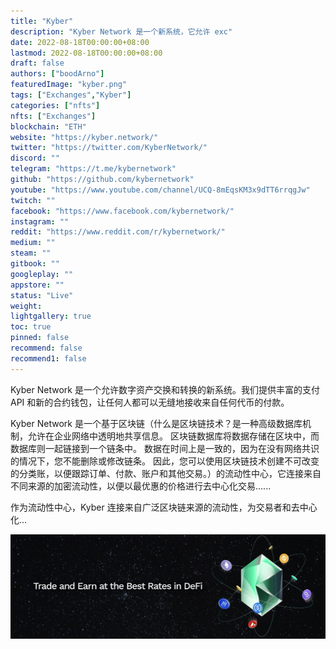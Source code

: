 ```yaml
---
title: "Kyber"
description: "Kyber Network 是一个新系统，它允许 exc"
date: 2022-08-18T00:00:00+08:00
lastmod: 2022-08-18T00:00:00+08:00
draft: false
authors: ["boodArno"]
featuredImage: "kyber.png"
tags: ["Exchanges","Kyber"]
categories: ["nfts"]
nfts: ["Exchanges"]
blockchain: "ETH"
website: "https://kyber.network/"
twitter: "https://twitter.com/KyberNetwork/"
discord: ""
telegram: "https://t.me/kybernetwork"
github: "https://github.com/kybernetwork"
youtube: "https://www.youtube.com/channel/UCQ-8mEqsKM3x9dTT6rrqgJw"
twitch: ""
facebook: "https://www.facebook.com/kybernetwork/"
instagram: ""
reddit: "https://www.reddit.com/r/kybernetwork/"
medium: ""
steam: ""
gitbook: ""
googleplay: ""
appstore: ""
status: "Live"
weight: 
lightgallery: true
toc: true
pinned: false
recommend: false
recommend1: false
---
```

Kyber Network 是一个允许数字资产交换和转换的新系统。我们提供丰富的支付 API 和新的合约钱包，让任何人都可以无缝地接收来自任何代币的付款。

Kyber Network 是一个基于区块链（什么是区块链技术？是一种高级数据库机制，允许在企业网络中透明地共享信息。 区块链数据库将数据存储在区块中，而数据库则一起链接到一个链条中。 数据在时间上是一致的，因为在没有网络共识的情况下，您不能删除或修改链条。 因此，您可以使用区块链技术创建不可改变的分类账，以便跟踪订单、付款、账户和其他交易。）的流动性中心，它连接来自不同来源的加密流动性，以便以最优惠的价格进行去中心化交易......

作为流动性中心，Kyber 连接来自广泛区块链来源的流动性，为交易者和去中心化...

![1500x500](1500x500.jpg)